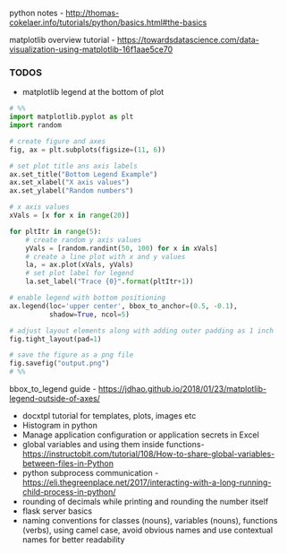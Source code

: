 python notes -  http://thomas-cokelaer.info/tutorials/python/basics.html#the-basics

matplotlib overview tutorial - https://towardsdatascience.com/data-visualization-using-matplotlib-16f1aae5ce70


### TODOS
* matplotlib legend at the bottom of plot
```python
# %%
import matplotlib.pyplot as plt
import random

# create figure and axes
fig, ax = plt.subplots(figsize=(11, 6))

# set plot title ans axis labels
ax.set_title("Bottom Legend Example")
ax.set_xlabel("X axis values")
ax.set_ylabel("Random numbers")

# x axis values
xVals = [x for x in range(20)]

for pltItr in range(5):
    # create random y axis values
    yVals = [random.randint(50, 100) for x in xVals]
    # create a line plot with x and y values
    la, = ax.plot(xVals, yVals)
    # set plot label for legend
    la.set_label("Trace {0}".format(pltItr+1))

# enable legend with bottom positioning
ax.legend(loc='upper center', bbox_to_anchor=(0.5, -0.1),
          shadow=True, ncol=5)

# adjust layout elements along with adding outer padding as 1 inch
fig.tight_layout(pad=1)

# save the figure as a png file
fig.savefig("output.png")
# %%
```
bbox_to_legend guide - https://jdhao.github.io/2018/01/23/matplotlib-legend-outside-of-axes/
* docxtpl tutorial for templates, plots, images etc
* Histogram in python
* Manage application configuration or application secrets in Excel  
* global variables and using them inside functions- https://instructobit.com/tutorial/108/How-to-share-global-variables-between-files-in-Python
* python subprocess communication - https://eli.thegreenplace.net/2017/interacting-with-a-long-running-child-process-in-python/
* rounding of decimals while printing and rounding the number itself
* flask server basics
* naming conventions for classes (nouns), variables (nouns), functions (verbs), using camel case, avoid obvious names and use contextual names for better readability



<!--stackedit_data:
eyJoaXN0b3J5IjpbMTM5MTM5NDA2MCwxMjU4Mjg2MjM3LC04OT
AyMzkxMDAsLTExNDQ5MTE0MzcsLTM2NDU4ODEzNiwtMTYwNzU1
NjQ2OCwtMTE5Mzk4OTg3MCw5OTA1MTMxMTEsLTg4MTEzODM4MS
wtOTg5NDc3MjYxLC0yMDU2NDA1NTUwLC05Nzg2NzM0MSwtMzIz
OTg4MTQ5LC0xOTIzNzYzOTQ3LDM5NDUzNzg2OSwtMTM5MTQ5NT
YwNSwtMjIxODg5OTc1LDY2MTY3NDAxNCw5MjY3OTUzMDQsLTM5
ODU0MjYwMF19
-->